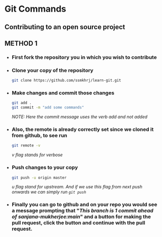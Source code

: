 # Git Commands

## Contributing to an open source project

## METHOD 1

- ### First fork the repository you in which you wish to contribute

- ### Clone your copy of the repository
  ```bash
  git clone https://github.com/ssmkhrj/learn-git.git
  ```
- ### Make changes and commit those changes
  ```bash
  git add .
  git commit -m "add some commands"
  ```
  _NOTE: Here the commit message uses the verb add and not added_
- ### Also, the remote is already correctly set since we cloned it from github, to see run

  ```bash
  git remote -v
  ```

  _v flag stands for verbose_

- ### Push changes to your copy

  ```bash
  git push -u origin master
  ```

  _u flag stand for upstream. And if we use this flag from next push onwards we can simply run `git push`_

- ### Finally you can go to github and on your repo you would see a message prompting that "_This branch is 1 commit ahead of sanjana-mukherjee:main_" and a button for making the pull request, click the button and continue with the pull request.
